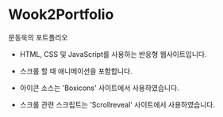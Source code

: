 # Wook2Portfolio
문동욱의 포트폴리오

- HTML, CSS 및 JavaScript를 사용하는 반응형 웹사이트입니다.

- 스크롤 할 때 애니메이션을 포함합니다.

- 아이콘 소스는 'Boxicons' 사이트에서 사용하였습니다.

- 스크롤 관련 스크립트는 'Scrollreveal' 사이트에서 사용하였습니다.

